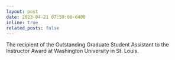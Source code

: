 ```yaml
---
layout: post
date: 2023-04-21 07:59:00-0400
inline: true
related_posts: false
---
```


The recipient of the Outstanding Graduate Student Assistant to the Instructor Award at Washington University in St. Louis.

